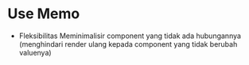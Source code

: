 # Use Memo

- Fleksibilitas
    Meminimalisir component yang tidak ada hubungannya (menghindari render ulang kepada component yang tidak berubah valuenya)